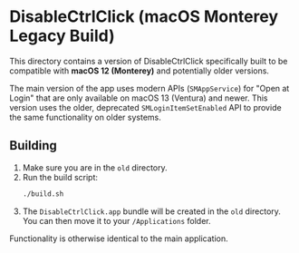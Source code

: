 # DisableCtrlClick (macOS Monterey Legacy Build)

This directory contains a version of DisableCtrlClick specifically built to be compatible with **macOS 12 (Monterey)** and potentially older versions.

The main version of the app uses modern APIs (`SMAppService`) for "Open at Login" that are only available on macOS 13 (Ventura) and newer. This version uses the older, deprecated `SMLoginItemSetEnabled` API to provide the same functionality on older systems.

## Building

1.  Make sure you are in the `old` directory.
2.  Run the build script:
    ```bash
    ./build.sh
    ```
3.  The `DisableCtrlClick.app` bundle will be created in the `old` directory. You can then move it to your `/Applications` folder.

Functionality is otherwise identical to the main application.